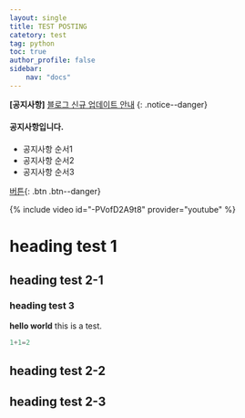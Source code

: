 ```yaml
---
layout: single
title: TEST POSTING
catetory: test
tag: python
toc: true
author_profile: false
sidebar:
    nav: "docs"
---
```


**[공지사항]** [블로그 신규 업데이트 안내](https://nkec.oopy.io/newmaldenkoreanschool)
{: .notice--danger}

<div class="notice--success">
<h4>공지사항입니다.</h4>
<ul>
    <li> 공지사항 순서1</li>
    <li> 공지사항 순서2</li>
    <li> 공지사항 순서3</li>
</ul>
</div>


[버튼](https://google.com){: .btn .btn--danger}

{% include video id="-PVofD2A9t8" provider="youtube" %}


# heading test 1
## heading test 2-1
### heading test 3

**hello world**
this is a test.

```python
1+1=2
```

## heading test 2-2




## heading test 2-3